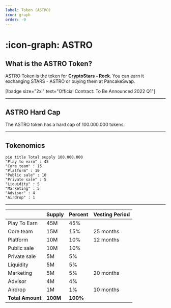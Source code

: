 ```yaml
---
label: Token (ASTRO)
icon: graph
order: -9
---
```


# :icon-graph: ASTRO

## What is the ASTRO Token?

ASTRO Token is the token for **CryptoStars - Rock**. You can earn it exchanging STARS - ASTRO or buying them at PancakeSwap.

[!badge size="2xl" text="Official Contract: To Be Announced 2022 Q1"]

---

## ASTRO Hard Cap

The ASTRO token has a hard cap of 100.000.000 tokens.

---

## Tokenomics

```mermaid
pie title Total supply 100.000.000
"Play to earn" : 45
"Core team" : 15
"Platform" : 10
"Public sale" : 10
"Private sale" : 5
"Liquidity" : 5
"Marketing" : 5
"Advisor" : 4
"Airdrop" : 1
```

---

| &nbsp;           | Supply   | Percent  | Vesting Period |
| ---------------- | -------- | -------- | -------------- |
| Play To Earn     | 45M      | 45%      |                |
| Core team        | 15M      | 15%      | 25 months      |
| Platform         | 10M      | 10%      | 12 months      |
| Public sale      | 10M      | 10%      |                |
| Private sale     | 5M       | 5%       |                |
| Liquidity        | 5M       | 5%       |                |
| Marketing        | 5M       | 5%       | 20 months      |
| Advisor          | 4M       | 4%       |                |
| Airdrop          | 1M       | 1%       | 10 months      |
| **Total Amount** | **100M** | **100%** |                |

